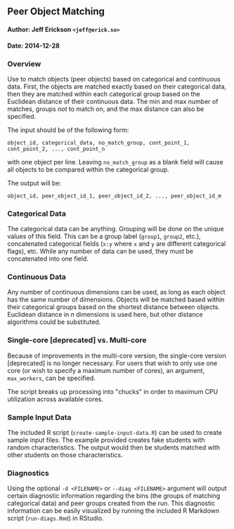 ## Peer Object Matching

#### Author: Jeff Erickson `<jeff@erick.so>`
#### Date: 2014-12-28

### Overview

Use to match objects (peer objects) based on categorical and continuous data. First, the objects are matched exactly based on their categorical data, then they are matched within each categorical group based on the Euclidean distance of their continuous data. The min and max number of matches, groups _not_ to match on, and the max distance can also be specified. 

The input should be of the following form:

`object_id, categorical_data, no_match_group, cont_point_1, cont_point_2, ..., cont_point_n`

with one object per line. Leaving `no_match_group` as a blank field will cause all objects to be compared within the categorical group.

The output will be:

`object_id, peer_object_id_1, peer_object_id_2, ..., peer_object_id_m`

### Categorical Data

The categorical data can be anything. Grouping will be done on the unique values of this field. This can be a group label (`group1`, `group2`, etc.), concatenated categorical fields (`x:y` where `x` and `y` are different categorical flags), etc. While any number of data can be used, they must be concatenated into one field.

### Continuous Data

Any number of continuous dimensions can be used, as long as each object has the same number of dimensions. Objects will be matched based within their categorical groups based on the shortest distance between objects. Euclidean distance in _n_ dimensions is used here, but other distance algorithms could be substituted.

### Single-core [deprecated] vs. Multi-core

Because of improvements in the multi-core version, the single-core version [deprecated] is no longer necessary. For users that wish to only use one core (or wish to specify a maximum number of cores), an argument, `max_workers`, can be specified.

The script breaks up processing into "chucks" in order to maximum CPU utilization across available cores.

### Sample Input Data

The included R script (`create-sample-input-data.R`) can be used to create sample input files. The example provided creates fake students with random characteristics. The output would then be students matched with other students on those characteristics.

### Diagnostics

Using the optional `-d <FILENAME>` or `--diag <FILENAME>` argument will output certain diagnostic information regarding the bins (the groups of matching categorical data) and peer groups created from the run. This diagnostic information can be easily visualized by running the included R Markdown script (`run-diags.Rmd`) in RStudio.
